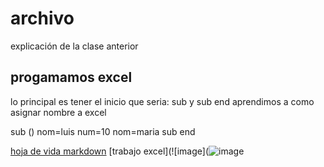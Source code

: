 # archivo
explicación de la clase anterior
## progamamos excel


lo principal es tener el inicio que seria: sub y sub end
aprendimos a como asignar nombre a excel


sub ()
nom=luis
num=10
nom=maria
sub end


[hoja de vida markdown](https://github.com/Jaidercamiloo/Jaidercamiloo)
[trabajo excel](![image](![image](https://user-images.githubusercontent.com/110923988/187095757-96534143-93bb-437d-982b-667328feee47.png)

